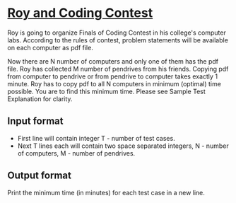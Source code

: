 # [Roy and Coding Contest][link]

Roy is going to organize Finals of Coding Contest in his college's computer labs. According to the rules of contest, problem statements will be available on each computer as pdf file.

Now there are N number of computers and only one of them has the pdf file. Roy has collected M number of pendrives from his friends. Copying pdf from computer to pendrive or from pendrive to computer takes exactly 1 minute. Roy has to copy pdf to all N computers in minimum (optimal) time possible. You are to find this minimum time. Please see Sample Test Explanation for clarity.

## Input format

- First line will contain integer T - number of test cases.
- Next T lines each will contain two space separated integers, N - number of computers, M - number of pendrives.

## Output format

Print the minimum time (in minutes) for each test case in a new line.

[link]: https://www.hackerearth.com/practice/basic-programming/implementation/basics-of-implementation/practice-problems/algorithm/roy-and-coding-contest/
